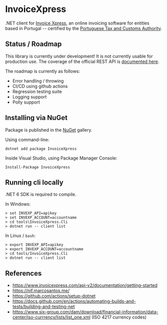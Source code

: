InvoiceXpress
==========================================================================

.NET client for [Invoice Xpress](https://www.invoicexpress.com/), an online
invoicing software for entities based in Portugal -- certified by the 
[Portuguese Tax and Customs Authority](https://info.portaldasfinancas.gov.pt/pt/docs/Conteudos_1pagina/Pages/portuguese-tax-system.aspx).


Status / Roadmap
--------------------------------------------------------------------------

This library is currently under development! It is not currently usable
for production use. The coverage of the official REST API is
[documented here](ApiCoverage.md).

The roadmap is currently as follows:

* Error handling / throwing
* CI/CD using github actions
* Regression testing suite
* Logging support
* Polly support


Installing via NuGet
--------------------------------------------------------------------------

Package is published in the [NuGet](https://www.nuget.org/packages/InvoiceXpress/)
gallery.

Using command-line:

```
dotnet add package InvoiceXpress
```

Inside Visual Studio, using Package Manager Console:

```
Install-Package InvoiceXpress
```


Running cli locally
--------------------------------------------------------------------------

.NET 6 SDK is required to compile.

In Windows:

```
> set INVEXP_API=apikey
> set INVEXP_ACCOUNT=accountname
> cd tools\InvoiceXpress.Cli
> dotnet run -- client list
```

In Linux / `bash`:

```
> export INVEXP_API=apikey
> export INVEXP_ACCOUNT=accountname
> cd tools/InvoiceXpress.Cli
> dotnet run -- client list
```


References
--------------------------------------------------------------------------

* https://www.invoicexpress.com/api-v2/documentation/getting-started
* https://nif.marcosantos.me/
* https://github.com/actions/setup-dotnet
* https://docs.github.com/en/actions/automating-builds-and-tests/building-and-testing-net
* https://www.six-group.com/dam/download/financial-information/data-center/iso-currrency/lists/list_one.xml (ISO 4217 currency codes)
